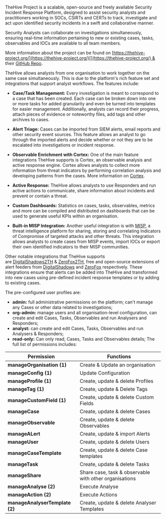 TheHive Project is a scalable, open-source and freely available Security Incident Response Platform, designed to assist security analysts and practitioners working in SOCs, CSIRTs and CERTs to track, investigate and act upon identified security incidents in a swift and collaborative manner.

Security Analysts can collaborate on investigations simultaneously, ensuring real-time information pertaining to new or existing cases, tasks, observables and IOCs are available to all team members.

More information about the project can be found on [https://thehive-project.org/](https://thehive-project.org/)[](https://thehive-project.org/) & their [GitHub Repo](https://github.com/TheHive-Project/TheHive).

TheHive allows analysts from one organisation to work together on the same case simultaneously. This is due to the platform's rich feature set and integrations that support analyst workflows. The features include:

- **Case/Task Management:** Every investigation is meant to correspond to a case that has been created. Each case can be broken down into one or more tasks for added granularity and even be turned into templates for easier management. Additionally, analysts can record their progress, attach pieces of evidence or noteworthy files, add tags and other archives to cases.
    
- **Alert Triage:** Cases can be imported from SIEM alerts, email reports and other security event sources. This feature allows an analyst to go through the imported alerts and decide whether or not they are to be escalated into investigations or incident response.
    
- **Observable Enrichment with Cortex:** One of the main feature integrations TheHive supports is Cortex, an observable analysis and active response engine. Cortex allows analysts to collect more information from threat indicators by performing correlation analysis and developing patterns from the cases. More information on [Cortex](https://github.com/TheHive-Project/Cortex/).
    
- **Active Response:** TheHive allows analysts to use Responders and run active actions to communicate, share information about incidents and prevent or contain a threat.
    
- **Custom Dashboards:** Statistics on cases, tasks, observables, metrics and more can be compiled and distributed on dashboards that can be used to generate useful KPIs within an organisation.
    
- **Built-in MISP Integration:** Another useful integration is with [MISP](https://www.misp-project.org/index.html), a threat intelligence platform for sharing, storing and correlating Indicators of Compromise of targeted attacks and other threats. This integration allows analysts to create cases from MISP events, import IOCs or export their own identified indicators to their MISP communities.
    

Other notable integrations that TheHive supports are [DigitalShadows2TH](https://github.com/TheHive-Project/DigitalShadows2TH) & [ZeroFox2TH](https://github.com/TheHive-Project/Zerofox2TH), free and open-source extensions of alert feeders from [DigitalShadows](https://www.digitalshadows.com/) and [ZeroFox](https://www.zerofox.com/) respectively. These integrations ensure that alerts can be added into TheHive and transformed into new cases using pre-defined incident response templates or by adding to existing cases.

The pre-configured user profiles are:  

- **admin:** full administrative permissions on the platform; can't manage any Cases or other data related to investigations;
- **org-admin:** manage users and all organisation-level configuration, can create and edit Cases, Tasks, Observables and run Analysers and Responders;
- **analyst:** can create and edit Cases, Tasks, Observables and run Analysers & Responders;
- **read-only:** Can only read, Cases, Tasks and Observables details;
The full list of permissions includes:

| Permission                           | Functions                                              |
| ------------------------------------ | ------------------------------------------------------ |
| **manageOrganisation (1)  <br>**     | Create & Update an organisation                        |
| **manageConfig (1)  <br>**           | Update Configuration                                   |
| **manageProfile (1)  <br>**          | Create, update & delete Profiles                       |
| **manageTag (1)  <br>**              | Create, update & Delete Tags                           |
| **manageCustomField (1)  <br>**      | Create, update & delete Custom Fields                  |
| **manageCase  <br>**                 | Create, update & delete Cases                          |
| **manageObservable  <br>**           | Create, update & delete Observables                    |
| **manageALert  <br>**                | Create, update & import Alerts                         |
| **manageUser  <br>**                 | Create, update & delete Users                          |
| **manageCaseTemplate  <br>**         | Create, update & delete Case templates                 |
| **manageTask  <br>**                 | Create, update & delete Tasks                          |
| **manageShare**                      | Share case, task & observable with other organisations |
| **manageAnalyse (2)  <br>**          | Execute Analyse                                        |
| **manageAction (2)  <br>**           | Execute Actions                                        |
| **manageAnalyserTemplate (2)  <br>** | Create, update & delete Analyser Templates             |